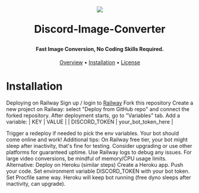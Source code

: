 <h1 align="center">
  <br> 
  <a ><img src="https://i.imgur.com/uv8dr81.gif[/img]"
  <br>
  
  Discord-Image-Converter
  <br>
</h1>

<h4 align="center">Fast Image Conversion, No Coding Skills Required.</h4>

<p align="center">
  <a href="#overview">Overview</a>
  •
  <a href="#installation">Installation</a>
  •
  <a href="https://github.com/luh-99/Discord-Image-Converter/blob/a07e97f85b2b313945aa1279f885f6dc226c0b52/LICENSE">License</a>
</p>

# Installation

Deploying on Railway
Sign up / login to [Railway](railway.app)
Fork this repository
Create a new project on Railway: select "Deploy from GitHub repo" and connect the forked repository.
After deployment starts, go to "Variables" tab.
Add a variable:
|      KEY      |        VALUE        |
| DISCORD_TOKEN | your_bot_token_here |

Trigger a redeploy if needed to pick the env variables.
Your bot should come online and work!
Additional tips:
On Railway free tier, your bot might sleep after inactivity, that's fine for testing.
Consider upgrading or use other platforms for guaranteed uptime.
Use Railway logs to debug any issues.
For large video conversions, be mindful of memory/CPU usage limits.
Alternative: Deploy on Heroku (similar steps)
Create a Heroku app.
Push your code.
Set environment variable DISCORD_TOKEN with your bot token.
Set Procfile same way.
Heroku will keep bot running (free dyno sleeps after inactivity, can upgrade).
